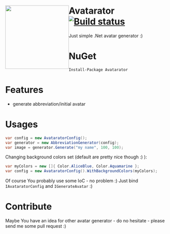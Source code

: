 <a href="https://www.gitcheese.com/app/#/projects/cac52adf-9413-446a-bdc8-8d8593d5a9ce/pledges/create" target="_blank" style="float:left;" > <img src="https://api.gitcheese.com/v1/projects/cac52adf-9413-446a-bdc8-8d8593d5a9ce/badges" width="200px" /> </a>
Avatarator [![Build status](https://ci.appveyor.com/api/projects/status/uf021jx0uwmss48o?retina=true)](https://ci.appveyor.com/project/mgibas/avatarator)
====
Just simple .Net avatar generator :)

NuGet
====
```
Install-Package Avatarator
```

Features
====
* generate abbreviation/initial avatar

Usages
====
```csharp
var config = new AvataratorConfig();
var generator = new AbbreviationGenerator(config);
var image = generator.Generate("my name", 100, 100);
```
Changing background colors set (default are pretty nice though :) ):
```csharp
var myColors = new []{ Color.AliceBlue, Color.Aquamarine };
var config = new AvataratorConfig().WithBackgroundColors(myColors);
```
Of course You probably use some IoC - no problem :) Just bind `IAvataratorConfig` and `IGenerateAvatar` :)

Contribute
====
Maybe You have an idea for other avatar generator - do no hesitate - please send me some pull request :)
